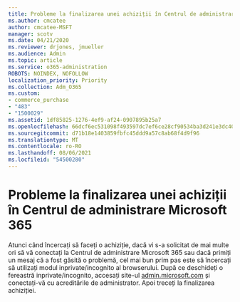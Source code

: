 ```yaml
---
title: Probleme la finalizarea unei achiziții în Centrul de administrare Microsoft 365
ms.author: cmcatee
author: cmcatee-MSFT
manager: scotv
ms.date: 04/21/2020
ms.reviewer: drjones, jmueller
ms.audience: Admin
ms.topic: article
ms.service: o365-administration
ROBOTS: NOINDEX, NOFOLLOW
localization_priority: Priority
ms.collection: Adm_O365
ms.custom:
- commerce_purchase
- "483"
- "1500029"
ms.assetid: 1df85825-1276-4ef9-af24-0907895b25a7
ms.openlocfilehash: 66dcf6ec531098f493597dc7ef6ce28cf90534ba3d241e3dc4066f6c9ff57b51
ms.sourcegitcommit: d71b18e1403859fbfc45ddd9a57c8ab68f4d9f96
ms.translationtype: MT
ms.contentlocale: ro-RO
ms.lasthandoff: 08/06/2021
ms.locfileid: "54500280"
---
```

# <a name="trouble-completing-a-purchase-in-the-microsoft-365-admin-center"></a>Probleme la finalizarea unei achiziții în Centrul de administrare Microsoft 365

Atunci când încercați să faceți o achiziție, dacă vi s-a solicitat de mai multe ori să vă conectați la Centrul de administrare Microsoft 365 sau dacă primiți un mesaj că a fost găsită o problemă, cel mai bun prim pas este să încercați să utilizați modul inprivate/incognito al browserului. După ce deschideți o fereastră inprivate/incognito, accesați site-ul [admin.microsoft.com](https://admin.microsoft.com) și conectați-vă cu acreditările de administrator. Apoi treceți la finalizarea achiziției.